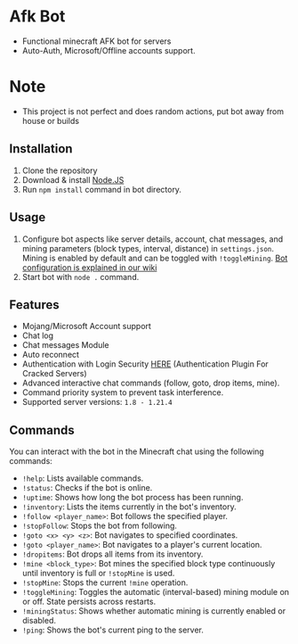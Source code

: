 # Afk Bot
- Functional minecraft AFK bot for servers
- Auto-Auth, Microsoft/Offline accounts support.

# Note
- This project is not perfect and does random actions, put bot away from house or builds

## Installation

 1. Clone the repository
 2. Download & install [Node.JS](https://nodejs.org/en/download/)
 3. Run `npm install` command in bot directory.

 ## Usage

 1. Configure bot aspects like server details, account, chat messages, and mining parameters (block types, interval, distance) in `settings.json`. Mining is enabled by default and can be toggled with `!toggleMining`. [Bot configuration is explained in our wiki](https://urfate.gitbook.io/afk-bot/bot-configuration)
 2. Start bot with `node .` command.

## Features

 - Mojang/Microsoft Account support
 - Chat log
 - Chat messages Module
 - Auto reconnect
 - Authentication with Login Security [HERE](https://aternos.org/addons/a/spigot/19362) (Authentication Plugin For Cracked Servers)
 - Advanced interactive chat commands (follow, goto, drop items, mine).
 - Command priority system to prevent task interference.
 - Supported server versions: `1.8 - 1.21.4`

## Commands

You can interact with the bot in the Minecraft chat using the following commands:

- `!help`: Lists available commands.
- `!status`: Checks if the bot is online.
- `!uptime`: Shows how long the bot process has been running.
- `!inventory`: Lists the items currently in the bot's inventory.
- `!follow <player_name>`: Bot follows the specified player.
- `!stopFollow`: Stops the bot from following.
- `!goto <x> <y> <z>`: Bot navigates to specified coordinates.
- `!goto <player_name>`: Bot navigates to a player's current location.
- `!dropitems`: Bot drops all items from its inventory.
- `!mine <block_type>`: Bot mines the specified block type continuously until inventory is full or `!stopMine` is used.
- `!stopMine`: Stops the current `!mine` operation.
- `!toggleMining`: Toggles the automatic (interval-based) mining module on or off. State persists across restarts.
- `!miningStatus`: Shows whether automatic mining is currently enabled or disabled.
- `!ping`: Shows the bot's current ping to the server.
